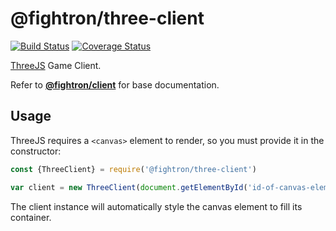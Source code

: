 # @fightron/three-client

[![Build Status](https://travis-ci.com/pauloddr/fightron-three-client.svg?branch=master)](https://travis-ci.com/pauloddr/fightron-three-client)
[![Coverage Status](https://coveralls.io/repos/github/pauloddr/fightron-three-client/badge.svg?branch=master)](https://coveralls.io/github/pauloddr/fightron-three-client?branch=master)

[ThreeJS](https://threejs.org/) Game Client.

Refer to [__@fightron/client__](https://github.com/pauloddr/fightron-client) for base documentation.

## Usage

ThreeJS requires a `<canvas>` element to render, so you must provide it in the constructor:

```js
const {ThreeClient} = require('@fightron/three-client')

var client = new ThreeClient(document.getElementById('id-of-canvas-element'))
```

The client instance will automatically style the canvas element to fill its container.
